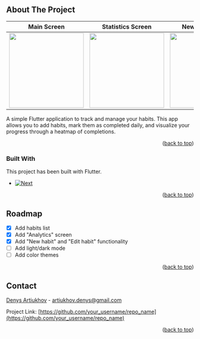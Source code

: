 <!-- ABOUT THE PROJECT -->
## About The Project

Main Screen                |  Statistics Screen        | New Habit Popup           |
:-------------------------:|:-------------------------:|:-------------------------:|
<img src="https://github.com/user-attachments/assets/37645244-845f-4ea4-bcac-36575be09ee6" width="200"> |  <img src="https://github.com/user-attachments/assets/f0070a16-a89a-4a58-9d26-bed4e1c6b98d" width="200"> | <img src="https://github.com/user-attachments/assets/0ff9206b-ae9a-4c86-888e-03d104cbe5ea" width="200">

A simple Flutter application to track and manage your habits. This app allows you to add habits, mark them as completed daily, and visualize your progress through a heatmap of completions.

<p align="right">(<a href="#readme-top">back to top</a>)</p>



### Built With

This project has been built with Flutter.

* [![Next][Flutter]][Flutter-url]

<p align="right">(<a href="#readme-top">back to top</a>)</p>



<!-- ROADMAP -->
## Roadmap

- [x] Add habits list
- [x] Add "Analytics" screen
- [x] Add "New habit" and "Edit habit" functionality
- [ ] Add light/dark mode
- [ ] Add color themes

<p align="right">(<a href="#readme-top">back to top</a>)</p>



<!-- CONTACT -->
## Contact

[Denys Artiukhov](https://www.linkedin.com/in/denys-artiukhov) - artiukhov.denys@gmail.com

Project Link: [https://github.com/your_username/repo_name](https://github.com/your_username/repo_name)

<p align="right">(<a href="#readme-top">back to top</a>)</p>



<!-- MARKDOWN LINKS & IMAGES -->
<!-- https://www.markdownguide.org/basic-syntax/#reference-style-links -->
[contributors-shield]: https://img.shields.io/github/contributors/othneildrew/Best-README-Template.svg?style=for-the-badge
[contributors-url]: https://github.com/othneildrew/Best-README-Template/graphs/contributors
[forks-shield]: https://img.shields.io/github/forks/othneildrew/Best-README-Template.svg?style=for-the-badge
[forks-url]: https://github.com/othneildrew/Best-README-Template/network/members
[stars-shield]: https://img.shields.io/github/stars/othneildrew/Best-README-Template.svg?style=for-the-badge
[stars-url]: https://github.com/othneildrew/Best-README-Template/stargazers
[issues-shield]: https://img.shields.io/github/issues/othneildrew/Best-README-Template.svg?style=for-the-badge
[issues-url]: https://github.com/othneildrew/Best-README-Template/issues
[license-shield]: https://img.shields.io/github/license/othneildrew/Best-README-Template.svg?style=for-the-badge
[license-url]: https://github.com/othneildrew/Best-README-Template/blob/master/LICENSE.txt
[linkedin-shield]: https://img.shields.io/badge/-LinkedIn-black.svg?style=for-the-badge&logo=linkedin&colorB=555
[linkedin-url]: https://linkedin.com/in/othneildrew
[product-screenshot]: images/screenshot.png
[Next.js]: https://img.shields.io/badge/next.js-000000?style=for-the-badge&logo=nextdotjs&logoColor=white
[Next-url]: https://nextjs.org/
[React.js]: https://img.shields.io/badge/React-20232A?style=for-the-badge&logo=react&logoColor=61DAFB
[React-url]: https://reactjs.org/
[Vue.js]: https://img.shields.io/badge/Vue.js-35495E?style=for-the-badge&logo=vuedotjs&logoColor=4FC08D
[Vue-url]: https://vuejs.org/
[Angular.io]: https://img.shields.io/badge/Angular-DD0031?style=for-the-badge&logo=angular&logoColor=white
[Angular-url]: https://angular.io/
[Svelte.dev]: https://img.shields.io/badge/Svelte-4A4A55?style=for-the-badge&logo=svelte&logoColor=FF3E00
[Svelte-url]: https://svelte.dev/
[Laravel.com]: https://img.shields.io/badge/Laravel-FF2D20?style=for-the-badge&logo=laravel&logoColor=white
[Laravel-url]: https://laravel.com
[Bootstrap.com]: https://img.shields.io/badge/Bootstrap-563D7C?style=for-the-badge&logo=bootstrap&logoColor=white
[Bootstrap-url]: https://getbootstrap.com
[JQuery.com]: https://img.shields.io/badge/jQuery-0769AD?style=for-the-badge&logo=jquery&logoColor=white
[JQuery-url]: https://jquery.com 
[Flutter]: https://img.shields.io/badge/Flutter-35495E?style=for-the-badge&logo=flutter&logoColor=4FC08D
[Flutter-url]: https://flutter.dev
